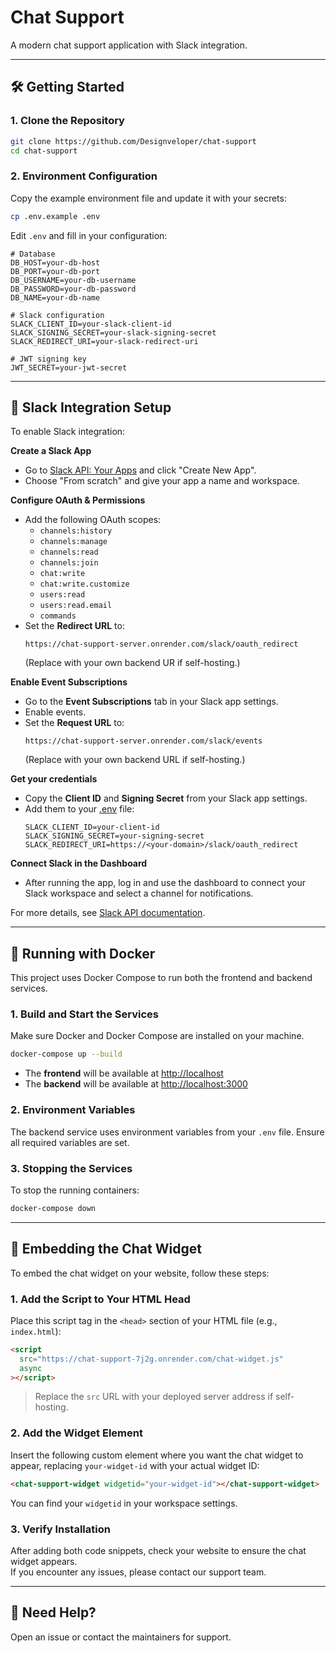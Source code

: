 # Chat Support

A modern chat support application with Slack integration.

---

## 🛠️ Getting Started

### 1. Clone the Repository

```bash
git clone https://github.com/Designveloper/chat-support
cd chat-support
```

### 2. Environment Configuration

Copy the example environment file and update it with your secrets:

```bash
cp .env.example .env
```

Edit `.env` and fill in your configuration:

```env
# Database
DB_HOST=your-db-host
DB_PORT=your-db-port
DB_USERNAME=your-db-username
DB_PASSWORD=your-db-password
DB_NAME=your-db-name

# Slack configuration
SLACK_CLIENT_ID=your-slack-client-id
SLACK_SIGNING_SECRET=your-slack-signing-secret
SLACK_REDIRECT_URI=your-slack-redirect-uri

# JWT signing key
JWT_SECRET=your-jwt-secret
```

---

## 🔗 Slack Integration Setup

To enable Slack integration:

**Create a Slack App**

- Go to [Slack API: Your Apps](https://api.slack.com/apps) and click "Create New App".
- Choose "From scratch" and give your app a name and workspace.

**Configure OAuth & Permissions**

- Add the following OAuth scopes:
  - `channels:history`
  - `channels:manage`
  - `channels:read`
  - `channels:join`
  - `chat:write`
  - `chat:write.customize`
  - `users:read`
  - `users:read.email`
  - `commands`
- Set the **Redirect URL** to:
  ```
  https://chat-support-server.onrender.com/slack/oauth_redirect
  ```
  (Replace with your own backend UR if self-hosting.)

**Enable Event Subscriptions**

- Go to the **Event Subscriptions** tab in your Slack app settings.
- Enable events.
- Set the **Request URL** to:
  ```
  https://chat-support-server.onrender.com/slack/events
  ```
  (Replace with your own backend URL if self-hosting.)

**Get your credentials**

- Copy the **Client ID** and **Signing Secret** from your Slack app settings.
- Add them to your [.env](http://_vscodecontentref_/1) file:
  ```
  SLACK_CLIENT_ID=your-client-id
  SLACK_SIGNING_SECRET=your-signing-secret
  SLACK_REDIRECT_URI=https://<your-domain>/slack/oauth_redirect
  ```

**Connect Slack in the Dashboard**

- After running the app, log in and use the dashboard to connect your Slack workspace and select a channel for notifications.

For more details, see [Slack API documentation](https://api.slack.com/).

---

## 🚀 Running with Docker

This project uses Docker Compose to run both the frontend and backend services.

### 1. Build and Start the Services

Make sure Docker and Docker Compose are installed on your machine.

```bash
docker-compose up --build
```

- The **frontend** will be available at [http://localhost](http://localhost)
- The **backend** will be available at [http://localhost:3000](http://localhost:3000)

### 2. Environment Variables

The backend service uses environment variables from your `.env` file. Ensure all required variables are set.

### 3. Stopping the Services

To stop the running containers:

```bash
docker-compose down
```

---

## 🧩 Embedding the Chat Widget

To embed the chat widget on your website, follow these steps:

### 1. Add the Script to Your HTML Head

Place this script tag in the `<head>` section of your HTML file (e.g., `index.html`):

```html
<script
  src="https://chat-support-7j2g.onrender.com/chat-widget.js"
  async
></script>
```

> Replace the `src` URL with your deployed server address if self-hosting.

### 2. Add the Widget Element

Insert the following custom element where you want the chat widget to appear, replacing `your-widget-id` with your actual widget ID:

```html
<chat-support-widget widgetid="your-widget-id"></chat-support-widget>
```

You can find your `widgetid` in your workspace settings.

### 3. Verify Installation

After adding both code snippets, check your website to ensure the chat widget appears.  
If you encounter any issues, please contact our support team.

---

## 📢 Need Help?

Open an issue or contact the maintainers for support.
